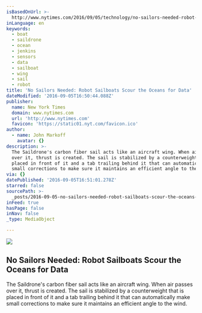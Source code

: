 ```yaml
---
isBasedOnUrl: >-
  http://www.nytimes.com/2016/09/05/technology/no-sailors-needed-robot-sailboats-scour-the-oceans-for-data.html?ref=technology&_r=1
inLanguage: en
keywords:
  - boat
  - saildrone
  - ocean
  - jenkins
  - sensors
  - data
  - sailboat
  - wing
  - sail
  - robot
title: 'No Sailors Needed: Robot Sailboats Scour the Oceans for Data'
dateModified: '2016-09-05T16:50:44.088Z'
publisher:
  name: New York Times
  domain: www.nytimes.com
  url: 'http://www.nytimes.com'
  favicon: 'https://static01.nyt.com/favicon.ico'
author:
  - name: John Markoff
    avatar: {}
description: >-
  The Saildrone's carbon fiber sail acts like an aircraft wing. When air passes
  over it, thrust is created. The sail is stabilized by a counterweight that is
  placed in front of it and a tab trailing behind it that can automatically make
  small corrections to make sure it maintains an efficient angle to the wind.
via: {}
datePublished: '2016-09-05T16:51:01.278Z'
starred: false
sourcePath: >-
  _posts/2016-09-05-no-sailors-needed-robot-sailboats-scour-the-oceans-for-data.md
inFeed: true
hasPage: false
inNav: false
_type: MediaObject

---
```

<article style=""><img src="https://imgflo.herokuapp.com/graph/2b2431f8e7ba7b0/61ac24ba5e6499ba02329648dabd2e7a/noop.jpg?input=https%3A%2F%2Fstatic01.nyt.com%2Fimages%2F2016%2F08%2F31%2Fbusiness%2F00saildrone-1%2F00saildrone-1-facebookJumbo.jpg" /><h1>No Sailors Needed: Robot Sailboats Scour the Oceans for Data</h1><p>The Saildrone's carbon fiber sail acts like an aircraft wing. When air passes over it, thrust is created. The sail is stabilized by a counterweight that is placed in front of it and a tab trailing behind it that can automatically make small corrections to make sure it maintains an efficient angle to the wind.</p></article>